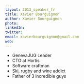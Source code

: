 ```yaml
---
layout: 2013_speaker_fr
title: Xavier Bourguignon
author: Xavier Bourguignon
photo:
linkedIn:
twitter:
email: xavierbourguignon@gmail.com
web:
---
```


* GenevaJUG Leader
* CTO at Hortis
* Software craftman
* Ski, rugby and wine addict
* Father of 3 incredible guys
